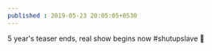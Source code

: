 ```yaml
---
published : 2019-05-23 20:05:05+0530
---
```


5 year's teaser ends, real show begins now #shutupslave 🤫

